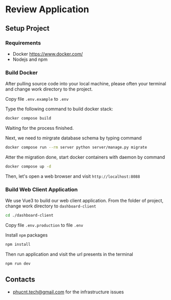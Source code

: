 # Review Application
## Setup Project
### Requirements
- Docker https://www.docker.com/
- Nodejs and npm

### Build Docker
After pulling source code into your local machine, please often your terminal and change work directory to the project.

Copy file `.env.example` to `.env`

Type the following command to build docker stack:
```bash
docker compose build
```
Waiting for the process finished.

Next, we need to mirgrate database schema by typing command
```bash
docker compose run --rm server python server/manage.py migrate
```
Atter the migration done, start docker containers with daemon by command
```bash
docker compose up -d
```

Then, let's open a web browser and visit `http://localhost:8088`

### Build Web Client Application
We use Vue3 to build our web client application. From the folder of project, change work directory to `dashboard-client`

```bash
cd ./dashboard-client
```

Copy file `.env.production` to file `.env`

Install `npm` packages
```bash
npm install
```

Then run application and visit the url presents in the terminal
```bash
npm run dev
```

## Contacts
- phucnt.tech@gmail.com for the infrastructure issues
